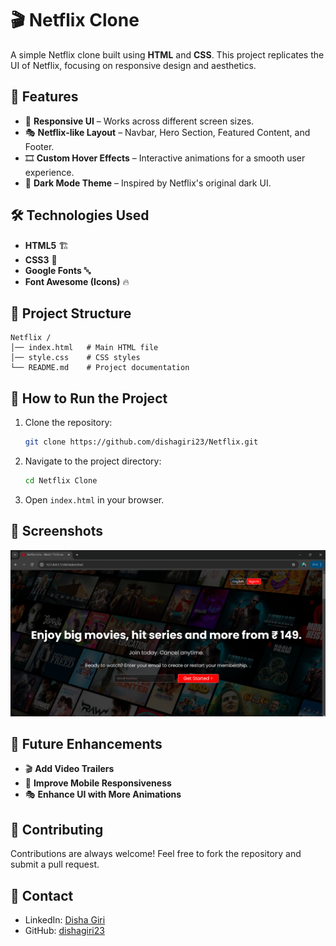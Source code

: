 # 🎬 Netflix Clone

A simple Netflix clone built using **HTML** and **CSS**. This project replicates the UI of Netflix, focusing on responsive design and aesthetics.

## 📌 Features
- 🎨 **Responsive UI** – Works across different screen sizes.
- 🎭 **Netflix-like Layout** – Navbar, Hero Section, Featured Content, and Footer.
- 🎞️ **Custom Hover Effects** – Interactive animations for a smooth user experience.
- 🌙 **Dark Mode Theme** – Inspired by Netflix's original dark UI.

## 🛠️ Technologies Used
- **HTML5** 🏗️
- **CSS3** 🎨
- **Google Fonts** 🔤
- **Font Awesome (Icons)** 🔥

## 📂 Project Structure
```
Netflix /
│── index.html   # Main HTML file
│── style.css    # CSS styles
└── README.md    # Project documentation
```

## 🚀 How to Run the Project
1. Clone the repository:
   ```sh
   git clone https://github.com/dishagiri23/Netflix.git
   ```
2. Navigate to the project directory:
   ```sh
   cd Netflix Clone
   ```
3. Open `index.html` in your browser.

## 📸 Screenshots
![Netflix Clone Preview](https://github.com/dishagiri23/Netflix/blob/0e0f7bcffda64bd44f99abeb5651666e828282cb/screenshot.png)

## 📌 Future Enhancements
- 🎬 **Add Video Trailers**
- 📱 **Improve Mobile Responsiveness**
- 🎭 **Enhance UI with More Animations**

## 🤝 Contributing
Contributions are always welcome! Feel free to fork the repository and submit a pull request.


## 📧 Contact
- LinkedIn: [Disha Giri](https://www.linkedin.com/in/disha-giri-414a72314/)
- GitHub: [dishagiri23](https://github.com/dishagiri23)

